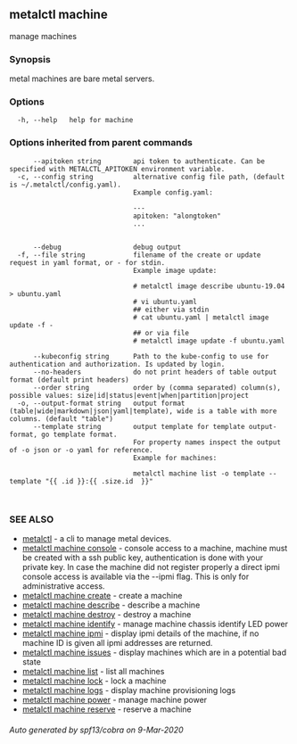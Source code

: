## metalctl machine

manage machines

### Synopsis

metal machines are bare metal servers.

### Options

```
  -h, --help   help for machine
```

### Options inherited from parent commands

```
      --apitoken string        api token to authenticate. Can be specified with METALCTL_APITOKEN environment variable.
  -c, --config string          alternative config file path, (default is ~/.metalctl/config.yaml).
                               Example config.yaml:
                               
                               ---
                               apitoken: "alongtoken"
                               ...
                               
                               
      --debug                  debug output
  -f, --file string            filename of the create or update request in yaml format, or - for stdin.
                               Example image update:
                               
                               # metalctl image describe ubuntu-19.04 > ubuntu.yaml
                               # vi ubuntu.yaml
                               ## either via stdin
                               # cat ubuntu.yaml | metalctl image update -f -
                               ## or via file
                               # metalctl image update -f ubuntu.yaml
                               
      --kubeconfig string      Path to the kube-config to use for authentication and authorization. Is updated by login.
      --no-headers             do not print headers of table output format (default print headers)
      --order string           order by (comma separated) column(s), possible values: size|id|status|event|when|partition|project
  -o, --output-format string   output format (table|wide|markdown|json|yaml|template), wide is a table with more columns. (default "table")
      --template string        output template for template output-format, go template format.
                               For property names inspect the output of -o json or -o yaml for reference.
                               Example for machines:
                               
                               metalctl machine list -o template --template "{{ .id }}:{{ .size.id  }}"
                               
                               
```

### SEE ALSO

* [metalctl](metalctl.md)	 - a cli to manage metal devices.
* [metalctl machine console](metalctl_machine_console.md)	 - console access to a machine, machine must be created with a ssh public key, authentication is done with your private key.
In case the machine did not register properly a direct ipmi console access is available via the --ipmi flag. This is only for administrative access.
* [metalctl machine create](metalctl_machine_create.md)	 - create a machine
* [metalctl machine describe](metalctl_machine_describe.md)	 - describe a machine
* [metalctl machine destroy](metalctl_machine_destroy.md)	 - destroy a machine
* [metalctl machine identify](metalctl_machine_identify.md)	 - manage machine chassis identify LED power
* [metalctl machine ipmi](metalctl_machine_ipmi.md)	 - display ipmi details of the machine, if no machine ID is given all ipmi addresses are returned.
* [metalctl machine issues](metalctl_machine_issues.md)	 - display machines which are in a potential bad state
* [metalctl machine list](metalctl_machine_list.md)	 - list all machines
* [metalctl machine lock](metalctl_machine_lock.md)	 - lock a machine
* [metalctl machine logs](metalctl_machine_logs.md)	 - display machine provisioning logs
* [metalctl machine power](metalctl_machine_power.md)	 - manage machine power
* [metalctl machine reserve](metalctl_machine_reserve.md)	 - reserve a machine

###### Auto generated by spf13/cobra on 9-Mar-2020
